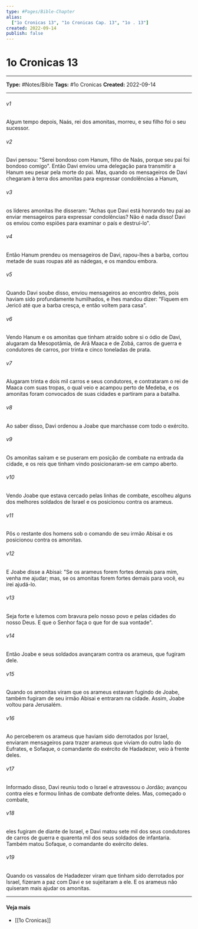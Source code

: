 ```yaml
---
type: #Pages/Bible-Chapter
alias:
  ["1o Cronicas 13", "1o Cronicas Cap. 13", "1o . 13"]
created: 2022-09-14
publish: false
---
```


# 1o Cronicas 13

---

**Type:** #Notes/Bible
**Tags:** #1o Cronicas
**Created:** 2022-09-14

---

###### v1
Algum tempo depois, Naás, rei dos amonitas, morreu, e seu filho foi o seu sucessor.
###### v2
Davi pensou: "Serei bondoso com Hanum, filho de Naás, porque seu pai foi bondoso comigo". Então Davi enviou uma delegação para transmitir a Hanum seu pesar pela morte do pai. Mas, quando os mensageiros de Davi chegaram à terra dos amonitas para expressar condolências a Hanum,
###### v3
os líderes amonitas lhe disseram: "Achas que Davi está honrando teu pai ao enviar mensageiros para expressar condolências? Não é nada disso! Davi os enviou como espiões para examinar o país e destruí-lo".
###### v4
Então Hanum prendeu os mensageiros de Davi, rapou-lhes a barba, cortou metade de suas roupas até as nádegas, e os mandou embora.
###### v5
Quando Davi soube disso, enviou mensageiros ao encontro deles, pois haviam sido profundamente humilhados, e lhes mandou dizer: "Fiquem em Jericó até que a barba cresça, e então voltem para casa".
###### v6
Vendo Hanum e os amonitas que tinham atraído sobre si o ódio de Davi, alugaram da Mesopotâmia, de Arã Maaca e de Zobá, carros de guerra e condutores de carros, por trinta e cinco toneladas de prata.
###### v7
Alugaram trinta e dois mil carros e seus condutores, e contrataram o rei de Maaca com suas tropas, o qual veio e acampou perto de Medeba, e os amonitas foram convocados de suas cidades e partiram para a batalha.
###### v8
Ao saber disso, Davi ordenou a Joabe que marchasse com todo o exército.
###### v9
Os amonitas saíram e se puseram em posição de combate na entrada da cidade, e os reis que tinham vindo posicionaram-se em campo aberto.
###### v10
Vendo Joabe que estava cercado pelas linhas de combate, escolheu alguns dos melhores soldados de Israel e os posicionou contra os arameus.
###### v11
Pôs o restante dos homens sob o comando de seu irmão Abisai e os posicionou contra os amonitas.
###### v12
E Joabe disse a Abisai: "Se os arameus forem fortes demais para mim, venha me ajudar; mas, se os amonitas forem fortes demais para você, eu irei ajudá-lo.
###### v13
Seja forte e lutemos com bravura pelo nosso povo e pelas cidades do nosso Deus. E que o Senhor faça o que for de sua vontade".
###### v14
Então Joabe e seus soldados avançaram contra os arameus, que fugiram dele.
###### v15
Quando os amonitas viram que os arameus estavam fugindo de Joabe, também fugiram de seu irmão Abisai e entraram na cidade. Assim, Joabe voltou para Jerusalém.
###### v16
Ao perceberem os arameus que haviam sido derrotados por Israel, enviaram mensageiros para trazer arameus que viviam do outro lado do Eufrates, e Sofaque, o comandante do exército de Hadadezer, veio à frente deles.
###### v17
Informado disso, Davi reuniu todo o Israel e atravessou o Jordão; avançou contra eles e formou linhas de combate defronte deles. Mas, começado o combate,
###### v18
eles fugiram de diante de Israel, e Davi matou sete mil dos seus condutores de carros de guerra e quarenta mil dos seus soldados de infantaria. Também matou Sofaque, o comandante do exército deles.
###### v19
Quando os vassalos de Hadadezer viram que tinham sido derrotados por Israel, fizeram a paz com Davi e se sujeitaram a ele. E os arameus não quiseram mais ajudar os amonitas.


---

#### Veja mais

- [[1o Cronicas]]
